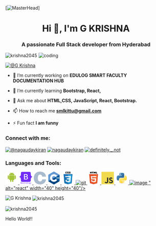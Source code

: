 [![MasterHead](https://miro.medium.com/v2/resize:fit:1400/1*yw0TnheAGN-LPneDaTlaxw.gif)]
<h1 align="center">Hi 👋, I'm G KRISHNA </h1>
<h3 align="center">A passionate Full Stack developer from Hyderabad</h3>
<img align="right" width="400" alt="coding" src="https://cdn.dribbble.com/users/1162077/screenshots/3848914/media/7ed7d5ca074b48b328150e5a231e8d1f.gif">

<p align="left"> <img src="https://komarev.com/ghpvc/?username=krishna2045&label=Profile%20views&color=0e75b6&style=flat" alt="krishna2045" /> </p>

<p align="left"> <a href="https://x.com/11Kittu95607?t=UboFLnw9OJ8dT5B8NEKQ1w&s=09"><img src="https://img.shields.io/twitter/follow/@G KRISHNA?logo=twitter&style=for-the-badge" alt="@G Krishna" /></a> </p>

- 🔭 I’m currently working on **EDULOG SMART FACULTY DOCUMENTATION HUB**

- 🌱 I’m currently learning **Bootstrap, React,**

- 💬 Ask me about **HTML,CSS, JavaScript, React, Bootstrap.**

- 📫 How to reach me **smlkittu@gmail.com**

- ⚡ Fun fact **I am funny**

<h3 align="left">Connect with me:</h3>
<p align="left">
<a href="https://x.com/11Kittu95607?t=UboFLnw9OJ8dT5B8NEKQ1w&s=09"><img align="center" src="https://raw.githubusercontent.com/rahuldkjain/github-profile-readme-generator/master/src/images/icons/Social/twitter.svg" alt="@nagaudaykiran" height="30" width="40" /></a>
<a href="https://www.linkedin.com/in/krishna1911?utm_source=share&utm_campaign=share_via&utm_content=profile&utm_medium=android_app"><img align="center" src="https://raw.githubusercontent.com/rahuldkjain/github-profile-readme-generator/master/src/images/icons/Social/linked-in-alt.svg" alt="nagaudaykiran" height="30" width="40" /></a>
<a href="https://www.instagram.com/kanna___19___?igsh=b2s4cm96bXRjOXlu&utm_source=ig_contact_invite" target="blank"><img align="center" src="https://raw.githubusercontent.com/rahuldkjain/github-profile-readme-generator/master/src/images/icons/Social/instagram.svg" alt="definitely._.not" height="30" width="40" /></a>
</p>

<h3 align="left">Languages and Tools:</h3>
<p align="left"> <a href="https://developer.android.com" target="_blank" rel="noreferrer"> <img src="https://raw.githubusercontent.com/devicons/devicon/master/icons/android/android-original-wordmark.svg" alt="android" width="40" height="40"/> </a> <a href="https://getbootstrap.com" target="_blank" rel="noreferrer"> <img src="https://raw.githubusercontent.com/devicons/devicon/master/icons/bootstrap/bootstrap-plain-wordmark.svg" alt="bootstrap" width="40" height="40"/> </a> <a href="https://www.cprogramming.com/" target="_blank" rel="noreferrer"> <img src="https://raw.githubusercontent.com/devicons/devicon/master/icons/c/c-original.svg" alt="c" width="40" height="40"/> </a> <a href="https://www.w3schools.com/cpp/" target="_blank" rel="noreferrer"> <img src="https://raw.githubusercontent.com/devicons/devicon/master/icons/cplusplus/cplusplus-original.svg" alt="cplusplus" width="40" height="40"/> </a> <a href="https://www.w3schools.com/css/" target="_blank" rel="noreferrer"> <img src="https://raw.githubusercontent.com/devicons/devicon/master/icons/css3/css3-original-wordmark.svg" alt="css3" width="40" height="40"/> </a> <a href="https://git-scm.com/" target="_blank" rel="noreferrer"> <img src="https://www.vectorlogo.zone/logos/git-scm/git-scm-icon.svg" alt="git" width="40" height="40"/> </a> <a href="https://www.w3.org/html/" target="_blank" rel="noreferrer"> <img src="https://raw.githubusercontent.com/devicons/devicon/master/icons/html5/html5-original-wordmark.svg" alt="html5" width="40" height="40"/> </a> <a href="https://developer.mozilla.org/en-US/docs/Web/JavaScript" target="_blank" rel="noreferrer"> <img src="https://raw.githubusercontent.com/devicons/devicon/master/icons/javascript/javascript-original.svg" alt="javascript" width="40" height="40"/> </a> <a href="https://www.python.org" target="_blank" rel="noreferrer"> <img src="https://raw.githubusercontent.com/devicons/devicon/master/icons/python/python-original.svg" alt="python" width="40" height="40"/> </a> <a href="https://reactjs.org/" target="_blank" rel="noreferrer"> <img src="<img width="300" height="140" alt="image" src="https://github.com/user-attachments/assets/26f1baad-cd5e-4d2c-b572-58d98cc449d1" />
" alt="react" width="40" height="40"/> </a> </p>

<p><img align="left" src="https://github-readme-stats.vercel.app/api/top-langs?username=G Krishna&show_icons=true&locale=en&layout=compact" alt="G Krishna" /></p>

<p>&nbsp;<img align="center" src="https://github-readme-stats.vercel.app/api?username=krishna2045&show_icons=true&locale=en" alt="krishna2045" /></p>

<p><img align="center" src="https://github-readme-streak-stats.herokuapp.com/?user=krishna2045&" alt="krishna2045" /></p>
<p align="left">Hello World!!</p>

